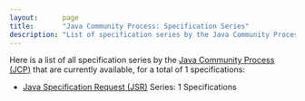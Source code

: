 ```yaml
---
layout:      page
title:       "Java Community Process: Specification Series"
description: "List of specification series by the Java Community Process (JCP/)"
---
```


Here is a list of all specification series by the [Java Community Process (JCP)](http://jcp.org/) that are currently available, for a total of 1 specifications:

  * [Java Specification Request (JSR)](JSR/) Series: 1 Specifications

